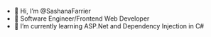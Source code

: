 - 👋 Hi, I’m @SashanaFarrier
- 👀 Software Engineer/Frontend Web Developer
- 🌱 I’m currently learning ASP.Net and Dependency Injection in C#


<!---
SashanaFarrier/SashanaFarrier is a ✨ special ✨ repository because its `README.md` (this file) appears on your GitHub profile.
You can click the Preview link to take a look at your changes.
--->
